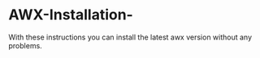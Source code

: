 # AWX-Installation-
With these instructions you can install the latest awx version without any problems.
